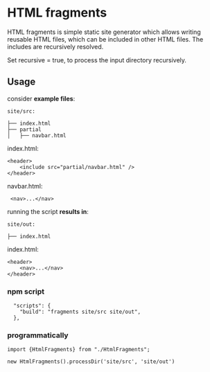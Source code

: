 # HTML fragments

HTML fragments is simple static site generator which allows writing reusable HTML files, which can be included in other HTML files. The includes are recursively resolved.

Set recursive = true, to process the input directory recursively.  

## Usage

consider **example files**:

`site/src:`
```
├── index.html
├── partial
│   ├── navbar.html
```

index.html:
```
<header>
    <include src="partial/navbar.html" />
</header>
```

navbar.html:
```
 <nav>...</nav>
```

running the script **results in**:

`site/out:`
```
├── index.html
```

index.html:
```
<header>
    <nav>...</nav>
</header>
```

### npm script

```
  "scripts": {
    "build": "fragments site/src site/out",
  },
```

### programmatically

```
import {HtmlFragments} from "./HtmlFragments";

new HtmlFragments().processDir('site/src', 'site/out')
```

